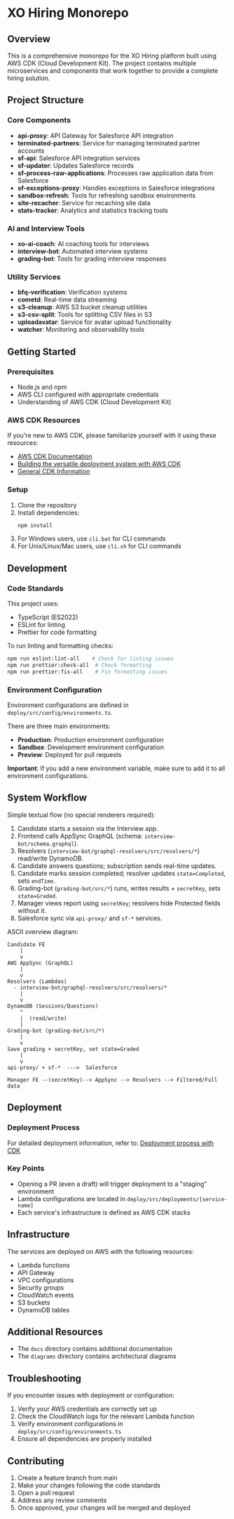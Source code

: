 # XO Hiring Monorepo

## Overview
This is a comprehensive monorepo for the XO Hiring platform built using AWS CDK (Cloud Development Kit). The project contains multiple microservices and components that work together to provide a complete hiring solution.

## Project Structure

### Core Components
- **api-proxy**: API Gateway for Salesforce API integration
- **terminated-partners**: Service for managing terminated partner accounts
- **sf-api**: Salesforce API integration services
- **sf-updater**: Updates Salesforce records
- **sf-process-raw-applications**: Processes raw application data from Salesforce
- **sf-exceptions-proxy**: Handles exceptions in Salesforce integrations
- **sandbox-refresh**: Tools for refreshing sandbox environments
- **site-recacher**: Service for recaching site data
- **stats-tracker**: Analytics and statistics tracking tools

### AI and Interview Tools
- **xo-ai-coach**: AI coaching tools for interviews
- **interview-bot**: Automated interview systems
- **grading-bot**: Tools for grading interview responses

### Utility Services
- **bfq-verification**: Verification systems
- **cometd**: Real-time data streaming
- **s3-cleanup**: AWS S3 bucket cleanup utilities
- **s3-csv-split**: Tools for splitting CSV files in S3
- **uploadavatar**: Service for avatar upload functionality
- **watcher**: Monitoring and observability tools

## Getting Started

### Prerequisites
- Node.js and npm
- AWS CLI configured with appropriate credentials
- Understanding of AWS CDK (Cloud Development Kit)

### AWS CDK Resources
If you're new to AWS CDK, please familiarize yourself with it using these resources:
- [AWS CDK Documentation](https://docs.aws.amazon.com/cdk/v2/guide/home.html)
- [Building the versatile deployment system with AWS CDK](https://ws-lambda.atlassian.net/wiki/spaces/LAMBDA/pages/1908604929/Building+the+versatile+deployment+system+with+AWS+CDK)
- [General CDK Information](https://ws-lambda.atlassian.net/wiki/spaces/LAMBDA/pages/1964441601/CDK)

### Setup
1. Clone the repository
2. Install dependencies:
   ```bash
   npm install
   ```
3. For Windows users, use `cli.bat` for CLI commands
4. For Unix/Linux/Mac users, use `cli.sh` for CLI commands

## Development

### Code Standards
This project uses:
- TypeScript (ES2022)
- ESLint for linting
- Prettier for code formatting

To run linting and formatting checks:
```bash
npm run eslint:lint-all    # Check for linting issues
npm run prettier:check-all  # Check formatting
npm run prettier:fix-all    # Fix formatting issues
```

### Environment Configuration
Environment configurations are defined in `deploy/src/config/environments.ts`.

There are three main environments:
- **Production**: Production environment configuration
- **Sandbox**: Development environment configuration
- **Preview**: Deployed for pull requests

**Important**: If you add a new environment variable, make sure to add it to all environment configurations.
## System Workflow

Simple textual flow (no special renderers required):

1. Candidate starts a session via the Interview app.
2. Frontend calls AppSync GraphQL (schema: `interview-bot/schema.graphql`).
3. Resolvers (`interview-bot/graphql-resolvers/src/resolvers/*`) read/write DynamoDB.
4. Candidate answers questions; subscription sends real-time updates.
5. Candidate marks session completed; resolver updates `state=Completed`, sets `endTime`.
6. Grading-bot (`grading-bot/src/*`) runs, writes results + `secretKey`, sets `state=Graded`.
7. Manager views report using `secretKey`; resolvers hide Protected fields without it.
8. Salesforce sync via `api-proxy/` and `sf-*` services.

ASCII overview diagram:

```
Candidate FE
    |
    v
AWS AppSync (GraphQL)
    |
    v
Resolvers (Lambdas)
  - interview-bot/graphql-resolvers/src/resolvers/*
    |
    v
DynamoDB (Sessions/Questions)
    ^                          
    |  (read/write)            
    |                          
Grading-bot (grading-bot/src/*)
    |
    v
Save grading + secretKey, set state=Graded
    |
    v
api-proxy/ + sf-*  --->  Salesforce

Manager FE --(secretKey)--> AppSync --> Resolvers --> Filtered/Full data
```
## Deployment

### Deployment Process
For detailed deployment information, refer to: [Deployment process with CDK](https://ws-lambda.atlassian.net/wiki/spaces/LAMBDA/pages/1866006529/Deployment+process+with+CDK)

### Key Points
- Opening a PR (even a draft) will trigger deployment to a "staging" environment
- Lambda configurations are located in `deploy/src/deployments/[service-name]`
- Each service's infrastructure is defined as AWS CDK stacks

## Infrastructure

The services are deployed on AWS with the following resources:
- Lambda functions
- API Gateway
- VPC configurations
- Security groups
- CloudWatch events
- S3 buckets
- DynamoDB tables

## Additional Resources

- The `docs` directory contains additional documentation
- The `diagrams` directory contains architectural diagrams

## Troubleshooting

If you encounter issues with deployment or configuration:
1. Verify your AWS credentials are correctly set up
2. Check the CloudWatch logs for the relevant Lambda function
3. Verify environment configurations in `deploy/src/config/environments.ts`
4. Ensure all dependencies are properly installed

## Contributing

1. Create a feature branch from main
2. Make your changes following the code standards
3. Open a pull request
4. Address any review comments
5. Once approved, your changes will be merged and deployed
